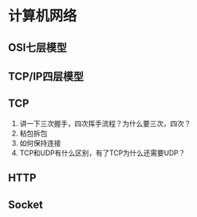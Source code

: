 # 计算机网络

## OSI七层模型

## TCP/IP四层模型

## TCP

1. 讲一下三次握手，四次挥手流程？为什么要三次，四次？
2. 粘包拆包
3. 如何保持连接
4. TCP和UDP有什么区别，有了TCP为什么还需要UDP？

## HTTP

## Socket

